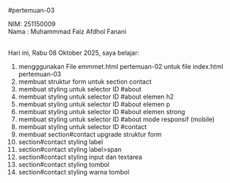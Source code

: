 #pertemuan-03

NIM: 251150009<br>
Nama : Muhammmad Faiz Afdhol Fanani<br><br>

Hari ini, Rabu 08 Oktober 2025, saya belajar:
<ol>
    <li>mengggunakan File emmmet.html pertemuan-02 untuk file index.html pertemuan-03</li>
    <li>membuat struktur form untuk section contact</li>
    <li>membuat styling untuk selector ID #about</li>
    <li>membuat styling untuk selector ID #about elemen h2</li>
    <li>membuat styling untuk selector ID #about elemen p</li>
    <li>membuat styling untuk selector ID #about elemen strong</li>
    <li>membuat styling untuk selector ID #about mode responsif (mobile)</li>
    <li>membuat styling untuk selector ID #contact</li>
    <li>membuat section#contact upgrade struktur form</li>
    <li>section#contact styling label</li>
    <li>section#contact styling label>span</li>
    <li>section#contact styling input dan textarea</li>
    <li>section#contact styling tombol</li>
    <li>section#contact styling warna tombol</li>
</ol>

